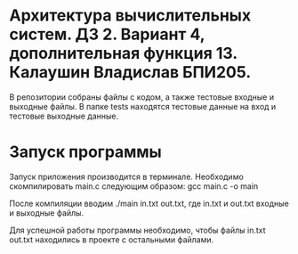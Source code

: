 # Архитектура вычислительных систем. ДЗ 2. Вариант 4, дополнительная функция 13. Калаушин Владислав БПИ205.
В репозитории собраны файлы с кодом, а также тестовые входные и выходные файлы. В папке tests находятся тестовые данные на вход и тестовые выходные данные.

# Запуск программы
Запуск приложения производится в терминале. Необходимо скомпилировать main.c следующим образом: gcc main.c -o main

После компиляции вводим ./main in.txt out.txt, где in.txt и out.txt входные и выходные файлы.

Для успешной работы программы необходимо, чтобы файлы in.txt out.txt находились в проекте с остальными файлами.
